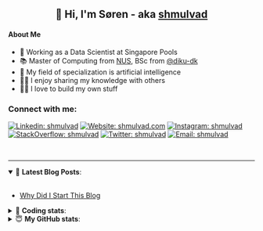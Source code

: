 <h2 align="center">
	👋 Hi, I'm Søren - aka <a href="https://shmulvad.com">shmulvad</a>
</h2>

#### About Me
- 🤖 Working as a Data Scientist at Singapore Pools
- 📚 Master of Computing from [NUS], BSc from [@diku-dk]
- 🧠 My field of specialization is artificial intelligence
- 👨‍🏫 I enjoy sharing my knowledge with others
- 👨‍💻 I love to build my own stuff

### Connect with me:

[![Linkedin: shmulvad](https://img.shields.io/badge/shmulvad-blue?style=flat&logo=Linkedin&logoColor=white)][linkedin]
[![Website: shmulvad.com](https://img.shields.io/badge/shmulvad.com-47CCCC?&style=flat&logo=Google-Chrome&logoColor=white)][website]
[![Instagram: shmulvad](https://img.shields.io/badge/-@shmulvad-purple?style=flat&logo=Instagram&logoColor=white)][instagram]
[![StackOverflow: shmulvad](https://img.shields.io/badge/shmulvad-FE7A16?style=flat&logo=stack-overflow&logoColor=white)][stackOverflow]
[![Twitter: shmulvad](https://img.shields.io/badge/@shmulvad-1ca0f1?style=flat&logo=twitter&logoColor=white)][twitter]
[![Email: shmulvad](https://img.shields.io/badge/shmulvad-D14836?style=flat&logo=gmail&logoColor=white)][mail]

<br />

---

<details open>
 <summary>📕 <b>Latest Blog Posts</b>: </summary>

<br>

<!-- BLOG-POST-LIST:START -->
- [Why Did I Start This Blog](https://shmulvad.com/blog/why-did-start-this-blog)
<!-- BLOG-POST-LIST:END -->

</details>

<!-- --- -->

<details>
 <summary>🤖 <b>Coding stats</b>: </summary>

<br>

NOTE: Doesn't track coding at work or work done in environments such as Jupyter Notebooks.

<!--START_SECTION:waka-->
![Code Time](http://img.shields.io/badge/Code%20Time-2%2C506%20hrs%2043%20mins-blue)

**I'm a Night 🦉** 

```text
🌞 Morning                507 commits         ██░░░░░░░░░░░░░░░░░░░░░░░   08.74 % 
🌆 Daytime                1588 commits        ███████░░░░░░░░░░░░░░░░░░   27.38 % 
🌃 Evening                2316 commits        ██████████░░░░░░░░░░░░░░░   39.94 % 
🌙 Night                  1388 commits        ██████░░░░░░░░░░░░░░░░░░░   23.94 % 
```


📊 **This Week I Spent My Time On** 

```text
💬 Programming Languages: 
Python                   7 hrs 25 mins       █████████████████░░░░░░░░   68.24 % 
Other                    2 hrs 37 mins       ██████░░░░░░░░░░░░░░░░░░░   24.07 % 
YAML                     28 mins             █░░░░░░░░░░░░░░░░░░░░░░░░   04.33 % 
Markdown                 7 mins              ░░░░░░░░░░░░░░░░░░░░░░░░░   01.20 % 
TOML                     4 mins              ░░░░░░░░░░░░░░░░░░░░░░░░░   00.61 % 

🔥 Editors: 
VS Code                  8 hrs 17 mins       ███████████████████░░░░░░   76.23 % 
Zsh                      2 hrs 35 mins       ██████░░░░░░░░░░░░░░░░░░░   23.77 % 

🐱‍💻 Projects: 
sitesentinel_manager     5 hrs 38 mins       █████████████░░░░░░░░░░░░   51.83 % 
overvaagning-admin       3 hrs 19 mins       ████████░░░░░░░░░░░░░░░░░   30.53 % 
km24-core                1 hr 36 mins        ████░░░░░░░░░░░░░░░░░░░░░   14.83 % 
company-scrapers         11 mins             ░░░░░░░░░░░░░░░░░░░░░░░░░   01.80 % 
hit-locator              4 mins              ░░░░░░░░░░░░░░░░░░░░░░░░░   00.74 % 
```


 Last Updated on 21/05/2024 18:41:50 UTC
<!--END_SECTION:waka-->

</details>

<!-- --- -->

<details>
 <summary>😇 <b>My GitHub stats</b>: </summary>

<br>

<img align="left" alt="shmulvad's Github Stats" src="https://github-readme-stats.vercel.app/api?username=shmulvad&show_icons=true&hide_border=true" />

</details>



[website]: https://shmulvad.com
[twitter]: https://twitter.com/shmulvad
[linkedin]: https://linkedin.com/in/shmulvad
[instagram]: https://instagram.com/shmulvad
[stackOverflow]: https://stackoverflow.com/users/9248793/shmulvad
[mail]: mailto:shmulvad@gmail.com
[@diku-dk]: https://github.com/diku-dk
[github]: https://github.com/shmulvad
[NUS]: https://www.nus.edu.sg